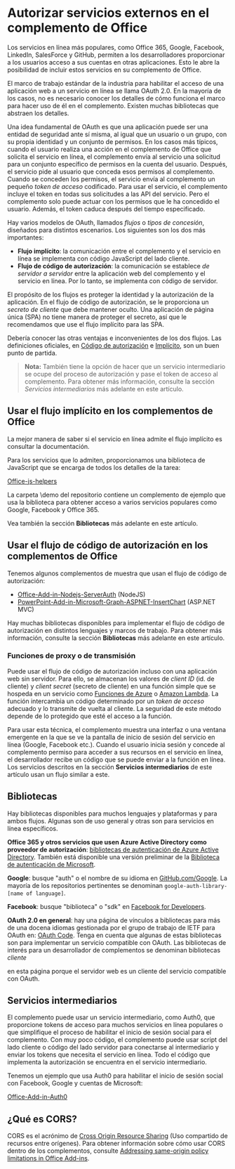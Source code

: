 # Autorizar servicios externos en el complemento de Office

Los servicios en línea más populares, como Office 365, Google, Facebook, LinkedIn, SalesForce y GitHub, permiten a los desarrolladores proporcionar a los usuarios acceso a sus cuentas en otras aplicaciones. Esto le abre la posibilidad de incluir estos servicios en su complemento de Office. 

El marco de trabajo estándar de la industria para habilitar el acceso de una aplicación web a un servicio en línea se llama OAuth 2.0. En la mayoría de los casos, no es necesario conocer los detalles de cómo funciona el marco para hacer uso de él en el complemento. Existen muchas bibliotecas que abstraen los detalles.

Una idea fundamental de OAuth es que una aplicación puede ser una entidad de seguridad ante sí misma, al igual que un usuario o un grupo, con su propia identidad y un conjunto de permisos. En los casos más típicos, cuando el usuario realiza una acción en el complemento de Office que solicita el servicio en línea, el complemento envía al servicio una solicitud para un conjunto específico de permisos en la cuenta del usuario. Después, el servicio pide al usuario que conceda esos permisos al complemento. Cuando se conceden los permisos, el servicio envía al complemento un pequeño *token de acceso* codificado. Para usar el servicio, el complemento incluye el token en todas sus solicitudes a las API del servicio. Pero el complemento solo puede actuar con los permisos que le ha concedido el usuario. Además, el token caduca después del tiempo especificado.

Hay varios modelos de OAuth, llamados *flujos* o *tipos de concesión*, diseñados para distintos escenarios. Los siguientes son los dos más importantes:

- **Flujo implícito**: la comunicación entre el complemento y el servicio en línea se implementa con código JavaScript del lado cliente.
- **Flujo de código de autorización**: la comunicación se establece *de servidor a servidor* entre la aplicación web del complemento y el servicio en línea. Por lo tanto, se implementa con código de servidor.

El propósito de los flujos es proteger la identidad y la autorización de la aplicación. En el flujo de código de autorización, se le proporciona un *secreto de cliente* que debe mantener oculto. Una aplicación de página única (SPA) no tiene manera de proteger el secreto, así que le recomendamos que use el flujo implícito para las SPA. 

Debería conocer las otras ventajas e inconvenientes de los dos flujos. Las definiciones oficiales, en [Código de autorización](https://tools.ietf.org/html/rfc6749#section-1.3.1) e [Implícito](https://tools.ietf.org/html/rfc6749#section-1.3.2), son un buen punto de partida. 

>**Nota:** También tiene la opción de hacer que un servicio intermediario se ocupe del proceso de autorización y pase el token de acceso al complemento. Para obtener más información, consulte la sección *Servicios intermediarios* más adelante en este artículo.

## Usar el flujo implícito en los complementos de Office
La mejor manera de saber si el servicio en línea admite el flujo implícito es consultar la documentación.

Para los servicios que lo admiten, proporcionamos una biblioteca de JavaScript que se encarga de todos los detalles de la tarea:

[Office-js-helpers](https://github.com/OfficeDev/office-js-helpers)

La carpeta \demo del repositorio contiene un complemento de ejemplo que usa la biblioteca para obtener acceso a varios servicios populares como Google, Facebook y Office 365.

Vea también la sección **Bibliotecas** más adelante en este artículo.

## Usar el flujo de código de autorización en los complementos de Office

Tenemos algunos complementos de muestra que usan el flujo de código de autorización:

- [Office-Add-in-Nodejs-ServerAuth](https://github.com/OfficeDev/Office-Add-in-Nodejs-ServerAuth) (NodeJS)
- [PowerPoint-Add-in-Microsoft-Graph-ASPNET-InsertChart](https://github.com/OfficeDev/PowerPoint-Add-in-Microsoft-Graph-ASPNET-InsertChart) (ASP.NET MVC)

Hay muchas bibliotecas disponibles para implementar el flujo de código de autorización en distintos lenguajes y marcos de trabajo. Para obtener más información, consulte la sección **Bibliotecas** más adelante en este artículo.

### Funciones de proxy o de transmisión

Puede usar el flujo de código de autorización incluso con una aplicación web sin servidor. Para ello, se almacenan los valores de *client ID* (id. de cliente) y *client secret* (secreto de cliente) en una función simple que se hospeda en un servicio como [Funciones de Azure](https://azure.microsoft.com/en-us/services/functions) o [Amazon Lambda](https://aws.amazon.com/lambda).
La función intercambia un código determinado por un *token de acceso* adecuado y lo transmite de vuelta al cliente. La seguridad de este método depende de lo protegido que esté el acceso a la función.

Para usar esta técnica, el complemento muestra una interfaz o una ventana emergente en la que se ve la pantalla de inicio de sesión del servicio en línea (Google, Facebook etc.). Cuando el usuario inicia sesión y concede al complemento permiso para acceder a sus recursos en el servicio en línea, el desarrollador recibe un código que se puede enviar a la función en línea. Los servicios descritos en la sección **Servicios intermediarios** de este artículo usan un flujo similar a este. 

## Bibliotecas

Hay bibliotecas disponibles para muchos lenguajes y plataformas y para ambos flujos. Algunas son de uso general y otras son para servicios en línea específicos. 

**Office 365 y otros servicios que usen Azure Active Directory como proveedor de autorización**: [bibliotecas de autenticación de Azure Active Directory](https://azure.microsoft.com/en-us/documentation/articles/active-directory-authentication-libraries/). También está disponible una versión preliminar de la [Biblioteca de autenticación de Microsoft](https://www.nuget.org/packages/Microsoft.Identity.Client).

**Google**: busque "auth" o el nombre de su idioma en [GitHub.com/Google](https://github.com/google). La mayoría de los repositorios pertinentes se denominan `google-auth-library-[name of language]`.

**Facebook**: busque "biblioteca" o "sdk" en [Facebook for Developers](https://developers.facebook.com). 

**OAuth 2.0 en general**: hay una página de vínculos a bibliotecas para más de una docena idiomas gestionada por el grupo de trabajo de IETF para OAuth en: [OAuth Code](http://oauth.net/code/). Tenga en cuenta que algunas de estas bibliotecas son para implementar un servicio compatible con OAuth. Las bibliotecas de interés para un desarrollador de complementos se denominan bibliotecas *cliente*
en esta página porque el servidor web es un cliente del servicio compatible con OAuth.

## Servicios intermediarios

El complemento puede usar un servicio intermediario, como Auth0, que proporcione tokens de acceso para muchos servicios en línea populares o que simplifique el proceso de habilitar el inicio de sesión social para el complemento. Con muy poco código, el complemento puede usar script del lado cliente o código del lado servidor para conectarse al intermediario y enviar los tokens que necesita el servicio en línea. Todo el código que implementa la autorización se encuentra en el servicio intermediario. 

Tenemos un ejemplo que usa Auth0 para habilitar el inicio de sesión social con Facebook, Google y cuentas de Microsoft:

[Office-Add-in-Auth0](https://github.com/OfficeDev/Office-Add-in-Auth0)

## ¿Qué es CORS?

CORS es el acrónimo de [Cross Origin Resource Sharing](https://developer.mozilla.org/en-US/docs/Web/HTTP/Access_control_CORS) (Uso compartido de recursos entre orígenes). Para obtener información sobre cómo usar CORS dentro de los complementos, consulte [Addressing same-origin policy limitations in Office Add-ins](http://dev.office.com/docs/add-ins/develop/addressing-same-origin-policy-limitations).
